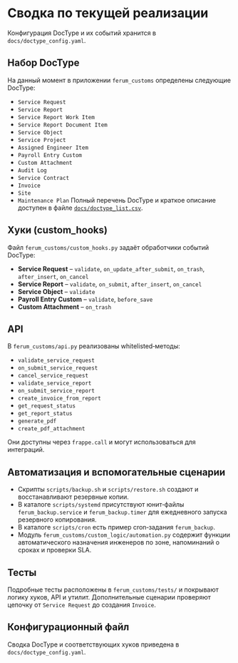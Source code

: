 # Сводка по текущей реализации
Конфигурация DocType и их событий хранится в `docs/doctype_config.yaml`.
## Набор DocType
На данный момент в приложении `ferum_customs` определены следующие DocType:
- `Service Request`
- `Service Report`
- `Service Report Work Item`
- `Service Report Document Item`
- `Service Object`
- `Service Project`
- `Assigned Engineer Item`
- `Payroll Entry Custom`
- `Custom Attachment`
- `Audit Log`
- `Service Contract`
- `Invoice`
- `Site`
- `Maintenance Plan` 
Полный перечень DocType и краткое описание доступен в файле
[`docs/doctype_list.csv`](doctype_list.csv).
## Хуки (custom_hooks)
Файл `ferum_customs/custom_hooks.py` задаёт обработчики событий DocType:
- **Service Request** – `validate`, `on_update_after_submit`, `on_trash`, `after_insert`, `on_cancel`
- **Service Report** – `validate`, `on_submit`, `after_insert`, `on_cancel`
- **Service Object** – `validate`
- **Payroll Entry Custom** – `validate`, `before_save`
- **Custom Attachment** – `on_trash`
## API
В `ferum_customs/api.py` реализованы whitelisted‑методы:
- `validate_service_request`
- `on_submit_service_request`
- `cancel_service_request`
- `validate_service_report`
- `on_submit_service_report`
- `create_invoice_from_report`
- `get_request_status`
- `get_report_status`
- `generate_pdf`
- `create_pdf_attachment`

Они доступны через `frappe.call` и могут использоваться для интеграций.

## Автоматизация и вспомогательные сценарии

- Скрипты `scripts/backup.sh` и `scripts/restore.sh` создают и восстанавливают резервные копии.
- В каталоге `scripts/systemd` присутствуют юнит‑файлы `ferum_backup.service` и `ferum_backup.timer` для ежедневного запуска резервного копирования.
- В каталоге `scripts/cron` есть пример cron‑задания `ferum_backup`.
- Модуль `ferum_customs/custom_logic/automation.py` содержит функции автоматического назначения инженеров по зоне, напоминаний о сроках и проверки SLA.


## Тесты

Подробные тесты расположены в `ferum_customs/tests/` и покрывают логику хуков, API и утилит.
Дополнительные сценарии проверяют цепочку от `Service Request` до создания `Invoice`.

## Конфигурационный файл

Сводка DocType и соответствующих хуков приведена в `docs/doctype_config.yaml`.
